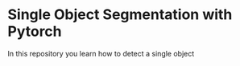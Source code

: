 # Single Object Segmentation with Pytorch
In this repository you learn how to detect a single object
